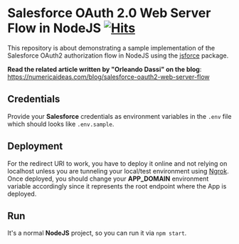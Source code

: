 # Salesforce OAuth 2.0 Web Server Flow in NodeJS&nbsp;[![Hits](https://hits.seeyoufarm.com/api/count/incr/badge.svg?url=https%3A%2F%2Fgithub.com%2Fnumerica-ideas%2Fcommunity%2Ftree%2Fmaster%2Fsalesforce%2Foauth2-web-server-flow&count_bg=%2379C83D&title_bg=%23555555&icon=&icon_color=%23E7E7E7&title=hits&edge_flat=false)](https://numericaideas.com/blog/salesforce-oauth2-web-server-flow)

This repository is about demonstrating a sample implementation of the Salesforce OAuth2 authorization flow in NodeJS using the [jsforce](https://jsforce.github.io/) package.

**Read the related article written by "Orleando Dassi" on the blog**: https://numericaideas.com/blog/salesforce-oauth2-web-server-flow

## Credentials

Provide your **Salesforce** credentials as environment variables in the `.env` file which should looks like `.env.sample`.

## Deployment

For the redirect URI to work, you have to deploy it online and not relying on localhost unless you are tunneling your local/test environment using [Ngrok](https://ngrok.com/docs/getting-started/).
Once deployed, you should change your **APP_DOMAIN** environment variable accordingly since it represents the root endpoint where the App is deployed.

## Run

It's a normal **NodeJS** project, so you can run it via `npm start`.
